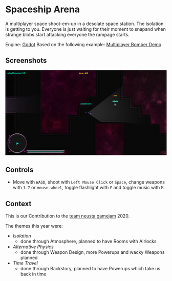 # Spaceship Arena

A multiplayer space shoot-em-up in a desolate space station.
The isolation is getting to you. Everyone is just waiting for their moment to snapand when strange blobs start attacking everyone the rampage starts.

Engine: [Godot](https://godotengine.org/)
Based on the following example: [Multiplayer Bomber Demo](https://godotengine.org/asset-library/asset/139)

## Screenshots

![Screenshot](screenshots/game2.png)

## Controls

- Move with `WASD`, shoot with `Left Mouse Click` or `Space`, change weapons with `1-7` or `mouse wheel`, toggle flashlight with `F` and toggle music with `M`.

## Context

This is our Contribution to the [team neusta gamejam](http://team-neusta-gamejam.de/) 2020.

The themes this year were: 
- *Isolation*
  - done through Atmosphere, planned to have Rooms with Airlocks 
- *Alternative Physics*
  - done through Weapon Design, more Powerups and wacky Weapons planned
- *Time Travel*
  - done through Backstory, planned to have Powerups which take us back in time

